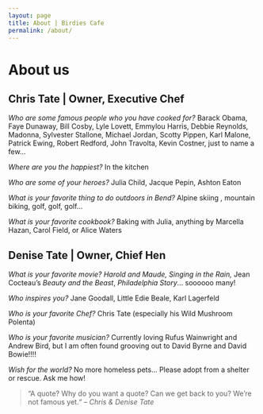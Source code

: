 ```yaml
---
layout: page
title: About | Birdies Cafe
permalink: /about/
---
```


# About us

## Chris Tate | Owner, Executive Chef

_Who are some famous people who you have cooked for?_
Barack Obama, Faye Dunaway, Bill Cosby, Lyle Lovett, Emmylou Harris, Debbie Reynolds, Madonna, Sylvester Stallone, Michael Jordan, Scotty Pippen, Karl Malone, Patrick Ewing, Robert Redford, John Travolta, Kevin Costner, just to name a few…

_Where are you the happiest?_
In the kitchen

_Who are some of your heroes?_
Julia Child, Jacque Pepin, Ashton Eaton

_What is your favorite thing to do outdoors in Bend?_
Alpine skiing , mountain biking, golf, golf, golf…

_What is your favorite cookbook?_
Baking with Julia, anything by Marcella Hazan, Carol Field, or Alice Waters

## Denise Tate | Owner, Chief Hen

_What is your favorite movie?_
_Harold and Maude,_ _Singing in the Rain,_ Jean Cocteau’s _Beauty and the Beast_, _Philadelphia Story_… soooooo many!

_Who inspires you?_
Jane Goodall, Little Edie Beale, Karl Lagerfeld

_Who is your favorite Chef?_
Chris Tate (especially his Wild Mushroom Polenta)

_Who is your favorite musician?_
Currently loving Rufus Wainwright and Andrew Bird, but I am often found grooving out to David Byrne and David Bowie!!!!

_Wish for the world?_
No more homeless pets… Please adopt from a shelter or rescue. Ask me how!

> “A quote? Why do you want a quote? Can we get back to you? We’re not famous yet.“
<cite>– Chris & Denise Tate</cite>